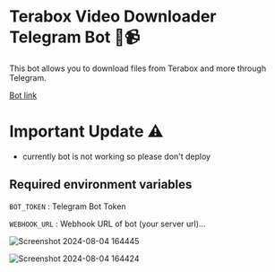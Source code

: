 # Terabox Video Downloader Telegram Bot 🤖📹

This bot allows you to download files from Terabox and more through Telegram.

[Bot link](https://t.me/terabox_downloader_robot)


# Important Update ⚠️
 - currently bot is not working so please don't deploy


## Required environment variables
 `BOT_TOKEN` : Telegram Bot Token

 `WEBHOOK_URL` : Webhook URL of bot (your server url)...
 
![Screenshot 2024-08-04 164445](https://github.com/user-attachments/assets/8efd7488-5455-47bf-a853-17e20d52f8f1)

![Screenshot 2024-08-04 164424](https://github.com/user-attachments/assets/dd37521f-d75f-46ab-b901-bca907f922d6)

